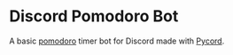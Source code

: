 # Discord Pomodoro Bot

A basic [pomodoro](https://wikipedia.org/wiki/Pomodoro_Technique) timer bot for Discord made with [Pycord](https://pycord.dev/).

